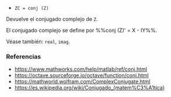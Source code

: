 * `ZC = conj (Z)`

Devuelve el conjugado complejo de `Z`.

El conjugado complejo se define por %%conj (Z)' = X - IY%%.

Véase también: `real`, `imag`.

### Referencias

* https://www.mathworks.com/help/matlab/ref/conj.html
* https://octave.sourceforge.io/octave/function/conj.html
* https://mathworld.wolfram.com/ComplexConjugate.html
* https://es.wikipedia.org/wiki/Conjugado_(matem%C3%A1tica)
